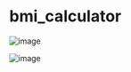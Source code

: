# bmi_calculator


![image](https://github.com/user-attachments/assets/3779801b-112b-485e-8764-d61593d59c7a)


![image](https://github.com/user-attachments/assets/7b94456f-f106-4775-bc78-5545fb47d67c)
